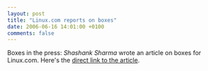 ```yaml
---
layout: post
title: "Linux.com reports on boxes"
date: 2006-06-16 14:01:00 +0100
comments: false
---
```


Boxes in the press: *Shashank Sharma* wrote an article on boxes for Linux.com. Here's the [direct link to the article](http://www.linux.com/archive/feature/54970).
